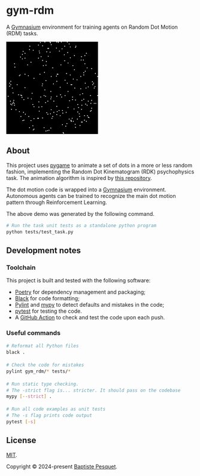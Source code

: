 # gym-rdm

A [Gymnasium](https://gymnasium.farama.org/) environment for training agents on Random Dot Motion (RDM) tasks.

![gym-rdm demo](images/gym_rdm_demo1.gif)

## About

This project uses [pygame](https://www.pygame.org) to animate a set of dots in a more or less random fashion, implementing the Random Dot Kinematogram (RDK) psychophysics task. The animation algorithm is inspired by [this repository](https://github.com/TimoFlesch/pygame_rdk).

The dot motion code is wrapped into a [Gymnasium](https://gymnasium.farama.org/) environment. Autonomous agents can be trained to recognize the main dot motion pattern through Reinforcement Learning.

The above demo was generated by the following command.

```bash
# Run the task unit tests as a standalone python program
python tests/test_task.py
```

## Development notes

### Toolchain

This project is built and tested with the following software:

- [Poetry](https://python-poetry.org/) for dependency management and packaging;
- [Black](https://github.com/psf/black) for code formatting;
- [Pylint](https://github.com/pylint-dev/pylint) and [mypy](http://mypy-lang.org/) to detect defaults and mistakes in the code;
- [pytest](https://docs.pytest.org) for testing the code.
- A [GitHub Action](.github/workflows/ci.yaml) to check and test the code upon each push.

### Useful commands

```bash
# Reformat all Python files
black .

# Check the code for mistakes
pylint gym_rdm/* tests/*

# Run static type checking.
# The -strict flag is... stricter. It should pass on the codebase
mypy [--strict] .

# Run all code examples as unit tests
# The -s flag prints code output
pytest [-s]
```

## License

[MIT](LICENSE).

Copyright © 2024-present [Baptiste Pesquet](https://bpesquet.fr).
